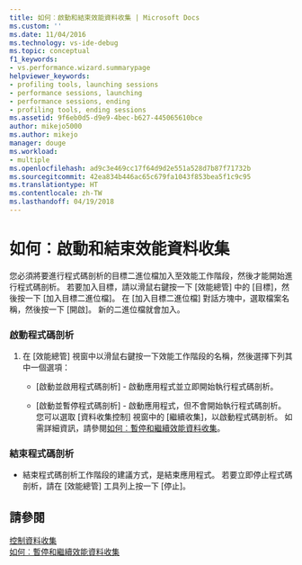 ```yaml
---
title: 如何︰啟動和結束效能資料收集 | Microsoft Docs
ms.custom: ''
ms.date: 11/04/2016
ms.technology: vs-ide-debug
ms.topic: conceptual
f1_keywords:
- vs.performance.wizard.summarypage
helpviewer_keywords:
- profiling tools, launching sessions
- performance sessions, launching
- performance sessions, ending
- profiling tools, ending sessions
ms.assetid: 9f6eb0d5-d9e9-4bec-b627-445065610bce
author: mikejo5000
ms.author: mikejo
manager: douge
ms.workload:
- multiple
ms.openlocfilehash: ad9c3e469cc17f64d9d2e551a528d7b87f71732b
ms.sourcegitcommit: 42ea834b446ac65c679fa1043f853bea5f1c9c95
ms.translationtype: HT
ms.contentlocale: zh-TW
ms.lasthandoff: 04/19/2018
---
```

# <a name="how-to-start-and-end-performance-data-collection"></a>如何︰啟動和結束效能資料收集
您必須將要進行程式碼剖析的目標二進位檔加入至效能工作階段，然後才能開始進行程式碼剖析。 若要加入目標，請以滑鼠右鍵按一下 [效能總管] 中的 [目標]，然後按一下 [加入目標二進位檔]。 在 [加入目標二進位檔] 對話方塊中，選取檔案名稱，然後按一下 [開啟]。 新的二進位檔就會加入。  
  
### <a name="to-start-profiling"></a>啟動程式碼剖析  
  
1.  在 [效能總管] 視窗中以滑鼠右鍵按一下效能工作階段的名稱，然後選擇下列其中一個選項：  
  
    -   [啟動並啟用程式碼剖析] - 啟動應用程式並立即開始執行程式碼剖析。  
  
    -   [啟動並暫停程式碼剖析] - 啟動應用程式，但不會開始執行程式碼剖析。 您可以選取 [資料收集控制] 視窗中的 [繼續收集]，以啟動程式碼剖析。 如需詳細資訊，請參閱[如何︰暫停和繼續效能資料收集](../profiling/how-to-pause-and-resume-performance-data-collection.md)。  
  
### <a name="to-end-profiling"></a>結束程式碼剖析  
  
-   結束程式碼剖析工作階段的建議方式，是結束應用程式。 若要立即停止程式碼剖析，請在 [效能總管] 工具列上按一下 [停止]。  
  
## <a name="see-also"></a>請參閱  
 [控制資料收集](../profiling/controlling-data-collection.md)   
 [如何︰暫停和繼續效能資料收集](../profiling/how-to-pause-and-resume-performance-data-collection.md)